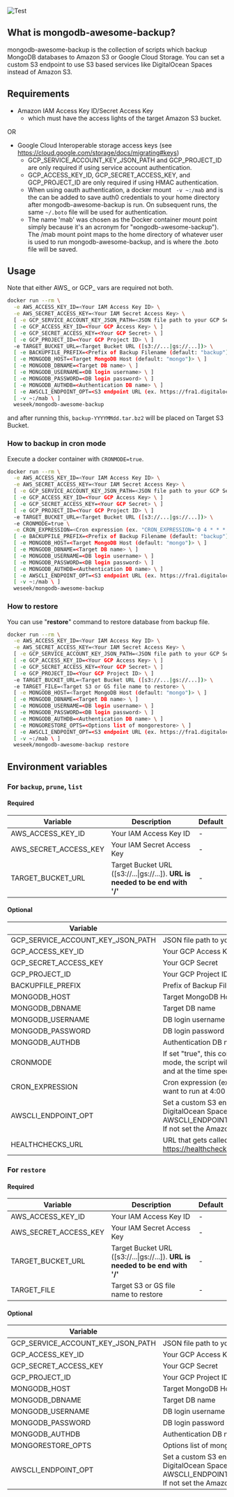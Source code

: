 ![Test](https://github.com/weseek/mongodb-awesome-backup/workflows/Test/badge.svg)

What is mongodb-awesome-backup?
-------------------------------

mongodb-awesome-backup is the collection of scripts which backup MongoDB databases to Amazon S3 or Google Cloud Storage.
You can set a custom S3 endpoint to use S3 based services like DigitalOcean Spaces instead of Amazon S3.


Requirements
------------

* Amazon IAM Access Key ID/Secret Access Key
  * which must have the access lights of the target Amazon S3 bucket.

OR

* Google Cloud Interoperable storage access keys (see https://cloud.google.com/storage/docs/migrating#keys)
  * GCP_SERVICE_ACCOUNT_KEY_JSON_PATH and GCP_PROJECT_ID are only required if using service account authentication.
  * GCP_ACCESS_KEY_ID, GCP_SECRET_ACCESS_KEY, and GCP_PROJECT_ID are only required if using HMAC authentication.
  * When using oauth authentication, a docker mount ` -v ~:/mab` and is the can be added to save auth0 credentials to your home directory after mongodb-awesome-backup is run.  On subsequent runs, the same `~/.boto` file will be used for authentication.
  * The name 'mab' was chosen as the Docker container mount point simply because it's an acronym for "`m`ongodb-`a`wesome-`b`ackup").  The /mab mount point maps to the home directory of whatever user is used to run mongodb-awesome-backup, and is where the .boto file will be saved.

Usage
-----
Note that either AWS_ or GCP_ vars are required not both.

```bash
docker run --rm \
  -e AWS_ACCESS_KEY_ID=<Your IAM Access Key ID> \
  -e AWS_SECRET_ACCESS_KEY=<Your IAM Secret Access Key> \
  [ -e GCP_SERVICE_ACCOUNT_KEY_JSON_PATH=<JSON file path to your GCP Service Account Key> \ ]
  [ -e GCP_ACCESS_KEY_ID=<Your GCP Access Key> \ ]
  [ -e GCP_SECRET_ACCESS_KEY=<Your GCP Secret> \ ]
  [ -e GCP_PROJECT_ID=<Your GCP Project ID> \ ]
  -e TARGET_BUCKET_URL=<Target Bucket URL ([s3://...|gs://...])> \
  [ -e BACKUPFILE_PREFIX=<Prefix of Backup Filename (default: "backup") \ ]
  [ -e MONGODB_HOST=<Target MongoDB Host (default: "mongo")> \ ]
  [ -e MONGODB_DBNAME=<Target DB name> \ ]
  [ -e MONGODB_USERNAME=<DB login username> \ ]
  [ -e MONGODB_PASSWORD=<DB login password> \ ]
  [ -e MONGODB_AUTHDB=<Authentication DB name> \ ]
  [ -e AWSCLI_ENDPOINT_OPT=<S3 endpoint URL (ex. https://fra1.digitaloceanspaces.com)> \ ]
  [ -v ~:/mab \ ]
  weseek/mongodb-awesome-backup
```

and after running this, `backup-YYYYMMdd.tar.bz2` will be placed on Target S3 Bucket.

### How to backup in cron mode

Execute a docker container with `CRONMODE=true`.

```bash
docker run --rm \
  -e AWS_ACCESS_KEY_ID=<Your IAM Access Key ID> \
  -e AWS_SECRET_ACCESS_KEY=<Your IAM Secret Access Key> \
  [ -e GCP_SERVICE_ACCOUNT_KEY_JSON_PATH=<JSON file path to your GCP Service Account Key> \ ]
  [ -e GCP_ACCESS_KEY_ID=<Your GCP Access Key> \ ]
  [ -e GCP_SECRET_ACCESS_KEY=<Your GCP Secret> \ ]
  [ -e GCP_PROJECT_ID=<Your GCP Project ID> \ ]
  -e TARGET_BUCKET_URL=<Target Bucket URL ([s3://...|gs://...])> \
  -e CRONMODE=true \
  -e CRON_EXPRESSION=<Cron expression (ex. "CRON_EXPRESSION='0 4 * * *'" if you want to run at 4:00 every day)> \
  [ -e BACKUPFILE_PREFIX=<Prefix of Backup Filename (default: "backup") \ ]
  [ -e MONGODB_HOST=<Target MongoDB Host (default: "mongo")> \ ]
  [ -e MONGODB_DBNAME=<Target DB name> \ ]
  [ -e MONGODB_USERNAME=<DB login username> \ ]
  [ -e MONGODB_PASSWORD=<DB login password> \ ]
  [ -e MONGODB_AUTHDB=<Authentication DB name> \ ]
  [ -e AWSCLI_ENDPOINT_OPT=<S3 endpoint URL (ex. https://fra1.digitaloceanspaces.com)> \ ]
  [ -v ~:/mab \ ]
  weseek/mongodb-awesome-backup
```

### How to restore

You can use "**restore**" command to restore database from backup file.

```bash
docker run --rm \
  -e AWS_ACCESS_KEY_ID=<Your IAM Access Key ID> \
  -e AWS_SECRET_ACCESS_KEY=<Your IAM Secret Access Key> \
  [ -e GCP_SERVICE_ACCOUNT_KEY_JSON_PATH=<JSON file path to your GCP Service Account Key> \ ]
  [ -e GCP_ACCESS_KEY_ID=<Your GCP Access Key> \ ]
  [ -e GCP_SECRET_ACCESS_KEY=<Your GCP Secret> \ ]
  [ -e GCP_PROJECT_ID=<Your GCP Project ID> \ ]
  -e TARGET_BUCKET_URL=<Target Bucket URL ([s3://...|gs://...])> \
  -e TARGET_FILE=<Target S3 or GS file name to restore> \
  [ -e MONGODB_HOST=<Target MongoDB Host (default: "mongo")> \ ]
  [ -e MONGODB_DBNAME=<Target DB name> \ ]
  [ -e MONGODB_USERNAME=<DB login username> \ ]
  [ -e MONGODB_PASSWORD=<DB login password> \ ]
  [ -e MONGODB_AUTHDB=<Authentication DB name> \ ] 
  [ -e MONGORESTORE_OPTS=<Options list of mongorestore> \ ]
  [ -e AWSCLI_ENDPOINT_OPT=<S3 endpoint URL (ex. https://fra1.digitaloceanspaces.com)> \ ]
  [ -v ~:/mab \ ]
  weseek/mongodb-awesome-backup restore
```


Environment variables
---------

### For `backup`, `prune`, `list`

#### Required

| Variable              | Description                                                                    | Default |
| --------------------- | ------------------------------------------------------------------------------ | ------- |
| AWS_ACCESS_KEY_ID     | Your IAM Access Key ID                                                         | -       |
| AWS_SECRET_ACCESS_KEY | Your IAM Secret Access Key                                                     | -       |
| TARGET_BUCKET_URL     | Target Bucket URL ([s3://...\|gs://...]). **URL is needed to be end with '/'** | -       |

#### Optional

| Variable                          | Description                                                                                                                                                                   | Default  |
| --------------------------------- | ----------------------------------------------------------------------------------------------------------------------------------------------------------------------------- | -------- |
| GCP_SERVICE_ACCOUNT_KEY_JSON_PATH | JSON file path to your GCP Service Account Key                                                                                                                                | -        |
| GCP_ACCESS_KEY_ID                 | Your GCP Access Key                                                                                                                                                           | -        |
| GCP_SECRET_ACCESS_KEY             | Your GCP Secret                                                                                                                                                               | -        |
| GCP_PROJECT_ID                    | Your GCP Project ID                                                                                                                                                           | -        |
| BACKUPFILE_PREFIX                 | Prefix of Backup Filename                                                                                                                                                     | "backup" |
| MONGODB_HOST                      | Target MongoDB Host                                                                                                                                                           | "mongo"  |
| MONGODB_DBNAME                    | Target DB name                                                                                                                                                                | -        |
| MONGODB_USERNAME                  | DB login username                                                                                                                                                             | -        |
| MONGODB_PASSWORD                  | DB login password                                                                                                                                                             | -        |
| MONGODB_AUTHDB                    | Authentication DB name                                                                                                                                                        | -        |
| CRONMODE                          | If set "true", this container is executed in cron mode.  In cron mode, the script will be executed with the specified arguments and at the time specified by CRON_EXPRESSION. | "false"  |
| CRON_EXPRESSION                   | Cron expression (ex. "CRON_EXPRESSION=0 4 * * *" if you want to run at 4:00 every day)                                                                                        | -        |
| AWSCLI_ENDPOINT_OPT               | Set a custom S3 endpoint if you use a S3 based service like DigitalOcean Spaces. (ex. AWSCLI_ENDPOINT_OPT="https://fra1.digitaloceanspaces.com") If not set the Amazon S3 standard endpoint will be used. | -        |
| HEALTHCHECKS_URL                  | URL that gets called after a successful backup (eg. https://healthchecks.io)                                                                                                  | -        |

### For `restore`

#### Required

| Variable              | Description                                                                    | Default |
| --------------------- | ------------------------------------------------------------------------------ | ------- |
| AWS_ACCESS_KEY_ID     | Your IAM Access Key ID                                                         | -       |
| AWS_SECRET_ACCESS_KEY | Your IAM Secret Access Key                                                     | -       |
| TARGET_BUCKET_URL     | Target Bucket URL ([s3://...\|gs://...]). **URL is needed to be end with '/'** | -       |
| TARGET_FILE           | Target S3 or GS file name to restore                                           | -       |

#### Optional

| Variable                          | Description                                    | Default |
| --------------------------------- | ---------------------------------------------- | ------- |
| GCP_SERVICE_ACCOUNT_KEY_JSON_PATH | JSON file path to your GCP Service Account Key | -       |
| GCP_ACCESS_KEY_ID                 | Your GCP Access Key                            | -       |
| GCP_SECRET_ACCESS_KEY             | Your GCP Secret                                | -       |
| GCP_PROJECT_ID                    | Your GCP Project ID                            | -       |
| MONGODB_HOST                      | Target MongoDB Host                            | "mongo" |
| MONGODB_DBNAME                    | Target DB name                                 | -       |
| MONGODB_USERNAME                  | DB login username                              | -       |
| MONGODB_PASSWORD                  | DB login password                              | -       |
| MONGODB_AUTHDB                    | Authentication DB name                         | -       |
| MONGORESTORE_OPTS                 | Options list of mongorestore. (ex --drop)      | -       |
| AWSCLI_ENDPOINT_OPT               | Set a custom S3 endpoint if you use a S3 based service like DigitalOcean Spaces. (ex. AWSCLI_ENDPOINT_OPT="https://fra1.digitaloceanspaces.com") If not set the Amazon S3 standard endpoint will be used. | -        |
